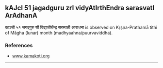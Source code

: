 ## kAJcI 51 jagadguru zrI vidyAtIrthEndra sarasvatI ArAdhanA

काञ्ची ५१ जगद्गुरु श्री विद्यातीर्थेन्द्र सरस्वती आराधना is observed on Kṛṣṇa-Prathamā tithi of Māgha (lunar) month (madhyaahna/puurvaviddha).


### References
* www.kamakoti.org

---
